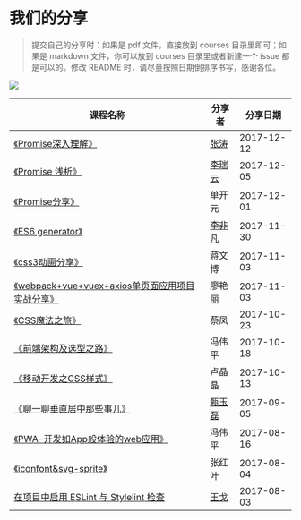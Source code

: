# 我们的分享

>提交自己的分享时：如果是 pdf 文件，直接放到 courses 目录里即可；如果是 markdown 文件，你可以放到 courses 目录里或者新建一个 issue 都是可以的。修改 README 时，请尽量按照日期倒排序书写，感谢各位。

![](https://user-images.githubusercontent.com/1744713/33865765-2ce57ebe-df2e-11e7-9377-4eb9d7cca518.png)

课程名称 | 分享者 | 分享日期
--- | --- | ---
[《Promise深入理解》](https://github.com/jdf2e/share_course/issues/1) | [张涛](https://github.com/YeaseonZhang) | 2017-12-12
[《Promise 浅析》](http://slides.com/phoebe_li/promise) | [李瑞云](https://github.com/804607269) | 2017-12-05
[《Promise分享》](./courses/Promise分享.pdf) | 单开元 | 2017-12-01
[《ES6 generator》](./courses/ES6-generator.pdf) | [李非凡](https://github.com/Franslee) | 2017-11-30
[《css3动画分享》](./courses/css3动画分享.pdf) | 蒋文博 | 2017-11-03
[《webpack+vue+vuex+axios单页面应用项目实战分享》](./courses/webpack+vue+vuex+axios单页面应用项目实战分享.pdf) | 廖艳丽 | 2017-11-03
[《CSS魔法之旅》](./courses/CSS魔法之旅.pdf) | 蔡凤 | 2017-10-23
[《前端架构及选型之路》](./courses/前端架构及选型之路.pdf) | 冯伟平 | 2017-10-18
[《移动开发之CSS样式》](./courses/移动开发之CSS样式.pdf) | 卢晶晶 | 2017-10-13
[《聊一聊垂直居中那些事儿》](./courses/vertical.pdf) | [甄玉磊](https://github.com/zhenyulei) | 2017-09-05
[《PWA-开发如App般体验的web应用》](./courses/PWA-开发如App般体验的web应用.pdf) | 冯伟平 | 2017-08-16
[《iconfont&svg-sprite》](./courses/iconfont&svg-sprite.pdf) | 张红叶 | 2017-08-04
[在项目中启用 ESLint 与 Stylelint 检查](https://github.com/jdf2e/share_course/blob/master/courses/%E5%9C%A8%E9%A1%B9%E7%9B%AE%E4%B8%AD%E5%90%AF%E7%94%A8%20ESLint%20%E4%B8%8E%20Stylelint%20%E6%A3%80%E6%9F%A5.md) | [王戈](https://github.com/loveky) | 2017-08-03
